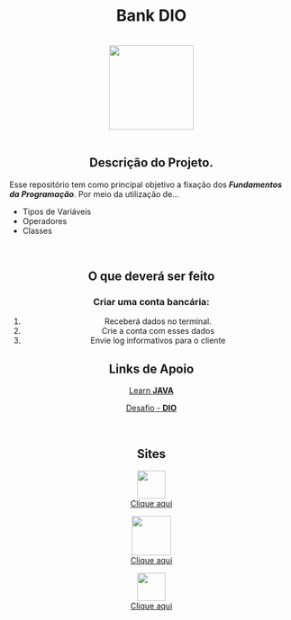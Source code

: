<h1 align="center">Bank DIO</h1>
<div align="center">
<br>
    <img src="https://hermes.digitalinnovation.one/assets/diome/logo-full.svg" width="150">
    <!--<img src="https://www.jordanlima.dev/public/img/logo.png" width="150">-->
</div>
<br>
<h2 align="center">Descrição do Projeto.</h2>
<p>Esse repositório tem como principal objetivo a fixação dos <strong><em>Fundamentos da Programação</em></strong>. Por meio da utilização de...</p>
<ul>
    <li>Tipos de Variáveis</li>
    <li>Operadores</li>
    <li>Classes</li>
</ul>
<br>
<h2 align="center">O que deverá ser feito</h2>

<div align="center">
    <h3>Criar uma conta bancária: </h3>
    <ol>
        <li>Receberá dados no terminal.</li>
        <li>Crie a conta com esses dados</li>
        <li>Envie log informativos para o cliente</li>
    </ol>
</div>

<h2 align="center">Links de Apoio</h2>
<a href="https://dev.java/learn/"><p align="center">Learn <strong>JAVA</strong></p></a>
<a href="https://github.com/digitalinnovationone/trilha-java-basico/tree/main/desafios/sintaxe"><p align="center">Desafio - <strong>DIO</strong></p></a>
<br>

<h2 align="center">Sites</h2>
<a href="https://dio.me"><p align="center"><img src="https://hermes.digitalinnovation.one/assets/diome/logo-full.svg" width="50"><br>Clique aqui</p></a>
<a href="https://dev.java/"><p align="center"><img src="https://dev.java/assets/images/java-logo-vector.png" width="70"><br>Clique aqui</p></a>
<a href="https://jordanlima.dev"><p align="center"><img src="https://www.jordanlima.dev/public/img/logo.png" width="50"><br>Clique aqui</p></a>
